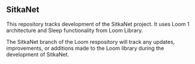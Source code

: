 ## SitkaNet

This repository tracks development of the SitkaNet project.
It uses Loom 1 architecture and Sleep functionality from Loom Library.

The SitkaNet branch of the Loom respository will track any updates, improvements, or additions made to the Loom library during the development of SitkaNet.
